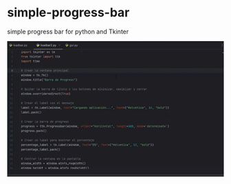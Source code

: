 # simple-progress-bar
simple progress bar for python and Tkinter




![alive-progress demo](https://raw.githubusercontent.com/Tarkiin/simple-progress-bar/main/demo.gif)
